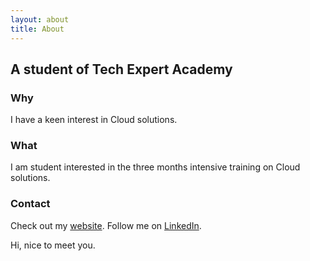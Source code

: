 ```yaml
---
layout: about
title: About
---
```


## A student of Tech Expert Academy

### Why

I have a keen interest in Cloud solutions.

### What

I am student interested in the three months intensive training on Cloud solutions.

### Contact

Check out my [website](bofia-tokunbo.github.io). Follow me on [LinkedIn](https://ng.linkedin.com/in/bofia-tokunbo-8ab10366).

Hi, nice to meet you.
